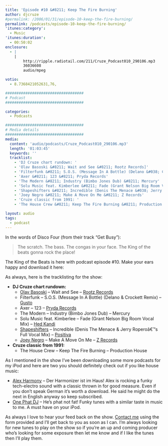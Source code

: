```yaml
---
title: 'Episode #10 &#8211; Keep The Fire Burning'
author: djcruze
#permalink: /2006/01/31/episode-10-keep-the-fire-burning/
permalink: /podcasts/episode-10-keep-the-fire-burning/
'itunes:category':
  - Music
'itunes:duration':
  - 00:50:02
enclosure:
  - |
    |
        http://ripple.radiotail.com/211/Cruze_Podcast010_290106.mp3
        36036608
        audio/mpeg

votio:
  - 8.7368421052631,76,

###################################
# Podcast
###################################

categories:
  - Podcasts

###################################
# Media details
###################################
media:
  content: 'audio/podcasts/Cruze_Podcast010_290106.mp3'
  length: '01:03:45'
  keywords: ''
  tracklist:
    - 'DJ Cruze chart rundown: '
    - 'Olav Basoski &#8211; Wait and See &#8211; Rootz Records]'
    - 'Filterfunk &#8211; S.O.S. (Message In A Bottle) (Delano &#038; Crockett Remix) &#8211; Gusto'
    - 'Axer &#8211; 123 &#8211; Pryda Records'
    - 'The Modern &#8211; Industry (Bimbo Jones Dub) &#8211; Mercury'
    - 'Solu Music feat. Kimberlee &#8211; Fade (Grant Nelson Big Room Vocal Mix) &#8211; Hed Kandi'
    - 'Shapeshifters &#8211; Incredible (Denis The Menace &#038; Jerry Roperoâ€™s Full Vocal Mix) &#8211; Positiva'
    - 'Joey Negro &#8211; Make A Move On Me &#8211; Z Records'
    - 'Cruze classic from 1991: '
    - 'The House Crew &#8211; Keep The Fire Burning &#8211; Production House'

layout: audio
tags:
  - podcast
---
```


In the words of Disco Four (from their track &#8220;Get Busy&#8221;):

> The scratch. The bass. The congas in your face. The King of the beats gonna rock the place!

The King of the Beats is here with podcast episode #10. Make your ears happy and download it here:

As always, here is the tracklisting for the show:

- **DJ Cruze chart rundown:**
  - [Olav Basoski][3] &#8211; Wait and See &#8211; [Rootz Records][4]
  - Filterfunk &#8211; S.O.S. (Message In A Bottle) (Delano &#038; Crockett Remix) &#8211; [Gusto][5]
  - Axer &#8211; 123 &#8211; [Pryda Records][6]
  - The Modern &#8211; Industry (Bimbo Jones Dub) &#8211; Mercury
  - Solu Music feat. Kimberlee &#8211; Fade (Grant Nelson Big Room Vocal Mix) &#8211; [Hed Kandi][7]
  - [Shapeshifters][8] &#8211; Incredible (Denis The Menace &#038; Jerry Roperoâ€™s Full Vocal Mix) &#8211; [Positiva][9]
  - [Joey Negro][10] &#8211; Make A Move On Me &#8211; [Z Records][11]
- **Cruze classic from 1991:**
  - The House Crew &#8211; Keep The Fire Burning &#8211; Production House

As I mentioned in the show I&#8217;ve been downloading some more podcasts for my iPod and here are two you should definitely check out if you like house music:

- [Alex Harmony][12] &#8211; Der Harmonizer ist im Haus! Alex is rocking a funky tech-electro sound with a classic thrown in for good measure. Even if you don&#8217;t speak German it&#8217;s worth a download. He said he might do the next in English anyway so keep subscribed.
- [One Phat DJ][13] &#8211; He&#8217;s phat not fat! Funky tunes with a similar taste in music to me. A must have on your iPod.

As always I love to hear your feed back on the show. [Contact me][14] using the form provided and I&#8217;ll get back to you as soon as I can. I&#8217;m always looking for new tunes to play on the show so if you&#8217;re an up and coming producer who&#8217;s looking for some exposure then let me know and if I like the tunes then I&#8217;ll play them.

[1]: http://ripple.radiotail.com/211/Cruze_Podcast010_290106.mp3
[2]: http://www.djcruze.co.uk/cms/podcasts/feed/rss2
[3]: http://www.olavbasoski.nl/
[4]: http://www.rootzrecords.nl/
[5]: http://www.gutrecords.com/
[6]: http://www.pryda.net/
[7]: http://www.hedkandi.com/
[8]: http://www.nocturnalgroove.co.uk/
[9]: http://www.positivarecords.com/
[10]: http://www.joeynegro.com/
[11]: http://www.zrecords.ltd.uk/
[12]: http://www.alex-harmony.de/
[13]: http://www.simonjobling.com/
[14]: http://www.djcruze.co.uk/cms/contact/
